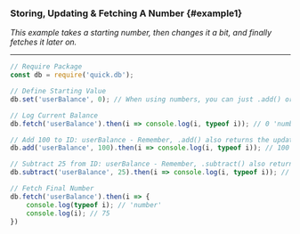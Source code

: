 ### Storing, Updating & Fetching A Number {#example1}

_This example takes a starting number, then changes it a bit, and finally fetches it later on._

---

```js
// Require Package
const db = require('quick.db');

// Define Starting Value
db.set('userBalance', 0); // When using numbers, you can just .add() or .subtract(), no need to define it as 0 first

// Log Current Balance
db.fetch('userBalance').then(i => console.log(i, typeof i)); // 0 'number'

// Add 100 to ID: userBalance - Remember, .add() also returns the updated object
db.add('userBalance', 100).then(i => console.log(i, typeof i)); // 100 'number'

// Subtract 25 from ID: userBalance - Remember, .subtract() also returns the updated object
db.subtract('userBalance', 25).then(i => console.log(i, typeof i)); // 75 'number'

// Fetch Final Number
db.fetch('userBalance').then(i => {
    console.log(typeof i); // 'number'
    console.log(i); // 75
})
```



